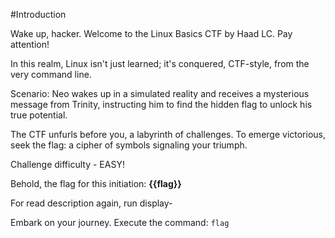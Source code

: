#Introduction

Wake up, hacker. Welcome to the Linux Basics CTF by Haad LC. Pay attention!

In this realm, Linux isn't just learned; it's conquered, CTF-style, from the very command line.

Scenario: Neo wakes up in a simulated reality and receives a mysterious message from Trinity, instructing him to find the hidden flag to unlock his true potential.

The CTF unfurls before you, a labyrinth of challenges. To emerge victorious, seek the flag: a cipher of symbols signaling your triumph.

Challenge difficulty - EASY! 

Behold, the flag for this initiation: **{{flag}}**

For read description again, run display-

Embark on your journey. Execute the command:
`flag`
 